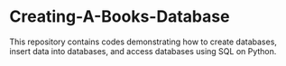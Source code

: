 # Creating-A-Books-Database
 
This repository contains codes demonstrating how to create databases, insert data into databases, and access databases using SQL on Python.
